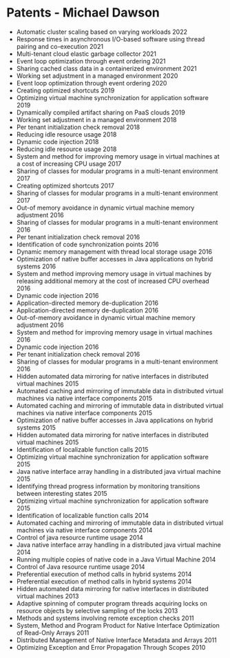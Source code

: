 # Patents - Michael Dawson

* Automatic cluster scaling based on varying workloads	2022
* Response times in asynchronous I/O-based software using thread pairing and co-execution	2021
* Multi-tenant cloud elastic garbage collector	2021
* Event loop optimization through event ordering	2021
* Sharing cached class data in a containerized environment	2021
* Working set adjustment in a managed environment	2020
* Event loop optimization through event ordering	2020
* Creating optimized shortcuts	2019
* Optimizing virtual machine synchronization for application software	2019
* Dynamically compiled artifact sharing on PaaS clouds	2019
* Working set adjustment in a managed environment	2018
* Per tenant initialization check removal	2018
* Reducing idle resource usage	2018
* Dynamic code injection	2018
* Reducing idle resource usage	2018
* System and method for improving memory usage in virtual machines at a cost of increasing CPU usage	2017
* Sharing of classes for modular programs in a multi-tenant environment	2017
* Creating optimized shortcuts	2017
* Sharing of classes for modular programs in a multi-tenant environment	2017
* Out-of memory avoidance in dynamic virtual machine memory adjustment	2016
* Sharing of classes for modular programs in a multi-tenant environment	2016
* Per tenant initialization check removal	2016
* Identification of code synchronization points	2016
* Dynamic memory management with thread local storage usage	2016
* Optimization of native buffer accesses in Java applications on hybrid systems	2016
* System and method improving memory usage in virtual machines by releasing additional memory at the cost of increased CPU overhead	2016
* Dynamic code injection	2016
* Application-directed memory de-duplication	2016
* Application-directed memory de-duplication	2016
* Out-of-memory avoidance in dynamic virtual machine memory adjustment	2016
* System and method for improving memory usage in virtual machines	2016
* Dynamic code injection	2016
* Per tenant initialization check removal	2016
* Sharing of classes for modular programs in a multi-tenant environment	2016
* Hidden automated data mirroring for native interfaces in distributed virtual machines	2015
* Automated caching and mirroring of immutable data in distributed virtual machines via native interface components	2015
* Automated caching and mirroring of immutable data in distributed virtual machines via native interface components	2015
* Optimization of native buffer accesses in Java applications on hybrid systems	2015
* Hidden automated data mirroring for native interfaces in distributed virtual machines	2015
* Identification of localizable function calls	2015
* Optimizing virtual machine synchronization for application software	2015
* Java native interface array handling in a distributed java virtual machine	2015
* Identifying thread progress information by monitoring transitions between interesting states	2015
* Optimizing virtual machine synchronization for application software	2015
* Identification of localizable function calls	2014
* Automated caching and mirroring of immutable data in distributed virtual machines via native interface components	2014
* Control of java resource runtime usage	2014
* Java native interface array handling in a distributed java virtual machine	2014
* Running multiple copies of native code in a Java Virtual Machine	2014
* Control of Java resource runtime usage	2014
* Preferential execution of method calls in hybrid systems	2014
* Preferential execution of method calls in hybrid systems	2014
* Hidden automated data mirroring for native interfaces in distributed virtual machines	2013
* Adaptive spinning of computer program threads acquiring locks on resource objects by selective sampling of the locks	2013
* Methods and systems involving remote exception checks	2011
* System, Method and Program Product for Native Interface Optimization of Read-Only Arrays	2011
* Distributed Management of Native Interface Metadata and Arrays	2011
* Optimizing Exception and Error Propagation Through Scopes	2010
